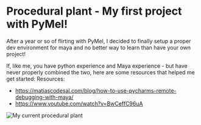# Procedural plant - My first project with PyMel! 
After a year or so of flirting with PyMel, I decided to finally setup a proper dev environment for maya and no better way to learn than have your own project! 

If, like me, you have python experience and Maya experience - but have never properly combined the two, here are some resources that helped me get started: 
Resources:
* https://matiascodesal.com/blog/how-to-use-pycharms-remote-debugging-with-maya/
* https://www.youtube.com/watch?v=BwCeffC96uA

![My current procedural plant](https://user-images.githubusercontent.com/11814672/109854115-53869b80-7c5f-11eb-9b2e-12f78b6beff6.png)

